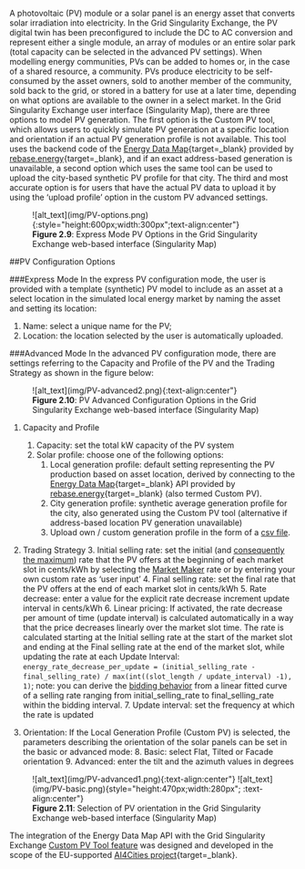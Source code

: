 A photovoltaic (PV) module  or  a solar panel is an energy asset that converts solar irradiation into electricity. In the Grid Singularity Exchange, the PV digital twin has been preconfigured to include the DC to AC conversion and represent either a single module, an array of modules or an entire solar park (total capacity can be selected in the advanced PV settings). When modelling energy communities, PVs can be added to homes or, in the case of a shared resource, a community. PVs produce electricity to be self-consumed by the asset owners, sold to another member of the community, sold back to the grid, or stored in a battery for use at a later time, depending on what options are available to the owner in a select market. In the Grid Singularity Exchange user interface (Singularity Map), there are three options to model PV generation. The first option is the Custom PV tool, which allows users to quickly simulate PV generation at a specific location and orientation if an actual PV generation profile is not available. This tool uses the backend code of the [Energy Data Map](https://mapped.energy/){target=_blank} provided by [rebase.energy](https://www.rebase.energy/){target=_blank}, and if an exact address-based generation is unavailable, a second option which uses the same tool can be used to upload the city-based synthetic PV profile for that city. The third and most accurate option is for users that have the actual  PV data to upload it by using the ‘upload profile’ option in the custom PV advanced settings.

<figure markdown>
  ![alt_text](img/PV-options.png){:style="height:600px;width:300px";text-align:center"}
  <figcaption><b>Figure 2.9</b>: Express Mode PV Options in the Grid Singularity Exchange web-based interface (Singularity Map)
</figcaption>
</figure>

##PV Configuration Options

###Express Mode
In the express PV configuration mode, the user is provided with a template (synthetic) PV model to include as an asset at a select location in the simulated local energy market by naming the asset and setting its location:

1. Name: select a unique name for the PV;
2. Location: the location selected by the user is automatically uploaded.

###Advanced Mode
In the advanced PV configuration mode, there are settings referring to the Capacity and Profile of the PV and the Trading Strategy as shown in the figure below:

<figure markdown>
  ![alt_text](img/PV-advanced2.png){:text-align:center"}
  <figcaption><b>Figure 2.10</b>: PV Advanced Configuration Options in the Grid Singularity Exchange web-based interface (Singularity Map)
</figcaption>
</figure>

1. Capacity and Profile

    1. Capacity: set the total kW capacity of the PV system
    2. Solar profile: choose one of the following options:
        1. Local generation profile: default setting representing the PV production based on asset location, derived by connecting to the [Energy Data Map](https://mapped.energy/){target=_blank} API provided by [rebase.energy](https://www.rebase.energy/){target=_blank} (also termed Custom PV).
        2. City generation profile: synthetic average generation profile for the city, also generated using the Custom PV tool (alternative if address-based location PV generation unavailable)
        3. Upload own / custom generation profile in the form of a [csv file](data-requirements.md).

2. Trading Strategy
    3. Initial selling rate: set the initial (and [consequently the maximum](default-trading-strategy.md)) rate that the PV offers at the beginning of each market slot in cents/kWh by selecting the [Market Maker](grid-market-settings.md) rate or by entering your own custom rate as ‘user input’
    4. Final selling rate: set the final rate that the PV offers at the end of each market slot in cents/kWh
    5. Rate decrease: enter a value for the explicit rate decrease increment update interval in cents/kWh
    6. Linear pricing: If activated, the rate decrease per amount of time (update interval) is calculated automatically in a way that the price decreases linearly over the market slot time. The rate is calculated starting at the Initial selling rate at the start of the market slot and ending at the Final selling rate at the end of the market slot, while updating the rate at each Update Interval: `energy_rate_decrease_per_update = (initial_selling_rate - final_selling_rate) / max(int((slot_length / update_interval) -1), 1)`; note: you can derive the [bidding behavior](default-trading-strategy.md)  from a linear fitted curve of a selling rate ranging from initial_selling_rate to final_selling_rate within the bidding interval.
    7. Update interval: set the frequency at which the rate is updated

3. Orientation: If the Local Generation Profile (Custom PV) is selected, the parameters describing the orientation of the solar panels can be set in the basic or advanced mode:
    8. Basic: select Flat, Tilted or Facade orientation
    9. Advanced: enter the tilt and the azimuth values in degrees

<figure markdown>
  ![alt_text](img/PV-advanced1.png){:text-align:center"}
  ![alt_text](img/PV-basic.png){style="height:470px;width:280px"; :text-align:center"}
  <figcaption><b>Figure 2.11</b>: Selection of PV orientation in the Grid Singularity Exchange web-based interface (Singularity Map)
</figcaption>
</figure>


The integration of the Energy Data Map API with the Grid Singularity Exchange [Custom PV Tool feature](https://gridsingularity.medium.com/rebase-energy-x-grid-singularity-the-story-of-the-custom-pv-tool-b6224dd1585d)  was designed and developed in the scope of the EU-supported [AI4Cities project](https://gridsingularity.medium.com/grid-singularity-and-rebase-energy-awarded-2021-ai4cities-grant-4e0aa1cf3240){target=_blank}.
